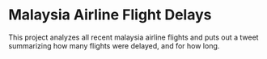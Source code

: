 # Malaysia Airline Flight Delays

This project analyzes all recent malaysia airline flights and puts out a tweet summarizing how many flights were delayed, and for how long.
